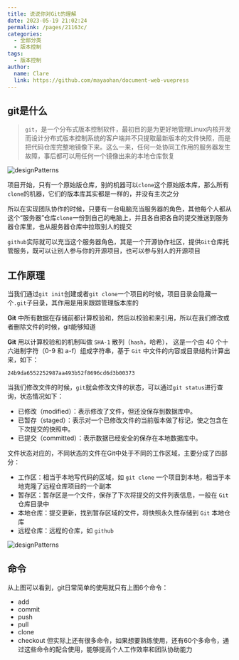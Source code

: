 ```yaml
---
title: 说说你对Git的理解
date: 2023-05-19 21:02:24
permalink: /pages/21163c/
categories: 
  - 全部分类
  - 版本控制
tags: 
  - 版本控制
author: 
  name: Clare
  link: https://github.com/mayaohan/document-web-vuepress
---
```

git是什么
-------
> ```git```，是一个分布式版本控制软件，最初目的是为更好地管理Linux内核开发而设计分布式版本控制系统的客户端并不只提取最新版本的文件快照，而是把代码仓库完整地镜像下来。这么一来，任何一处协同工作用的服务器发生故障，事后都可以用任何一个镜像出来的本地仓库恢复

<!-- more -->

![designPatterns](/document-web-vuepress/images/git01.webp)

项目开始，只有一个原始版仓库，别的机器可以```clone```这个原始版本库，那么所有```clone```的机器，它们的版本库其实都是一样的，并没有主次之分

所以在实现团队协作的时候，只要有一台电脑充当服务器的角色，其他每个人都从这个“服务器”仓库```clone```一份到自己的电脑上，并且各自把各自的提交推送到服务器仓库里，也从服务器仓库中拉取别人的提交

```github```实际就可以充当这个服务器角色，其是一个开源协作社区，提供```Git```仓库托管服务，既可以让别人参与你的开源项目，也可以参与别人的开源项目

工作原理
------

当我们通过```git init```创建或者```git clone```一个项目的时候，项目目录会隐藏一个```.git```子目录，其作用是用来跟踪管理版本库的

**Git** 中所有数据在存储前都计算校验和，然后以校验和来引用，所以在我们修改或者删除文件的时候，git能够知道

**Git** 用以计算校验和的机制叫做 ```SHA-1``` 散列（```hash```，哈希）， 这是一个由 40 个十六进制字符（0-9 和 a-f）组成字符串，基于 ```Git``` 中文件的内容或目录结构计算出来，如下：
```
24b9da6552252987aa493b52f8696cd6d3b00373
```
当我们修改文件的时候，```git```就会修改文件的状态，可以通过```git status```进行查询，状态情况如下：

+ 已修改（modified）：表示修改了文件，但还没保存到数据库中。
+ 已暂存（staged）：表示对一个已修改文件的当前版本做了标记，使之包含在下次提交的快照中。
+ 已提交（committed）：表示数据已经安全的保存在本地数据库中。

文件状态对应的，不同状态的文件在Git中处于不同的工作区域，主要分成了四部分：

+ 工作区：相当于本地写代码的区域，如 ```git clone``` 一个项目到本地，相当于本地克隆了远程仓库项目的一个副本
+ 暂存区：暂存区是一个文件，保存了下次将提交的文件列表信息，一般在 ```Git ```仓库目录中
+ 本地仓库：提交更新，找到暂存区域的文件，将快照永久性存储到 ```Git``` 本地仓库
+ 远程仓库：远程的仓库，如 ```github```

![designPatterns](/document-web-vuepress/images/git02.webp)

命令
---
从上图可以看到，git日常简单的使用就只有上图6个命令：

+ add
+ commit
+ push
+ pull
+ clone
+ checkout
但实际上还有很多命令，如果想要熟练使用，还有60个多命令，通过这些命令的配合使用，能够提高个人工作效率和团队协助能力
